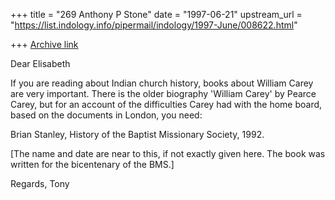 +++
title = "269 Anthony P Stone"
date = "1997-06-21"
upstream_url = "https://list.indology.info/pipermail/indology/1997-June/008622.html"

+++
[Archive link](https://list.indology.info/pipermail/indology/1997-June/008622.html)

Dear Elisabeth

If you are reading about Indian church history, books about William Carey
are very important.   There is the older biography 'William Carey' by
Pearce Carey, but for an account of the difficulties Carey had with the
home board, based on the documents in London, you need:

Brian Stanley, History of the Baptist Missionary Society, 1992.  

[The name and date are near to this, if not exactly given here.   The book
was written for the bicentenary of the BMS.]

Regards,    Tony




